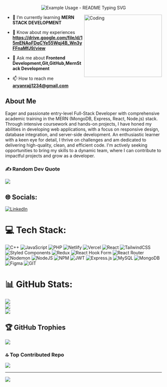 <p align="center">
  <img src="https://readme-typing-svg.demolab.com/?lines=Hii👋<Developers/>!,I'm+Deepak+Kumar!&font=Fira%20Code&center=true&width=900&color=f72585&font=Permanent Marker&size=35&height=100&duration=4000&pause=1000" alt="Example Usage - README Typing SVG">
</p>
<img align="right"  alt="Coding" width="250" height="200" src="https://media.tenor.com/rePDfDWO3XoAAAAd/hacking.gif">

- 🌱 I’m currently learning **MERN STACK DEVELOPMENT**

- 📄 Know about my experiences **https://drive.google.com/file/d/15mENAoFDqCYe55Wqj4B_Wn3yFFnaMfJ9/view**

- 💬 Ask me about **Frontend Development,Git,GitHub,MernStack Development**

- 📫 How to reach me **aryanrajj1234@gmail.com**

##  About Me
Eager and passionate entry-level Full-Stack Developer with comprehensive academic training in the MERN (MongoDB, Express, React, Node.js) stack. Through intensive coursework and hands-on projects, I have honed my abilities in developing web applications, with a focus on responsive design, database integration, and server-side development. An enthusiastic learner with a keen eye for detail, I thrive on challenges and am dedicated to delivering high-quality, clean, and efficient code. I'm actively seeking opportunities to bring my skills to a dynamic team, where I can contribute to impactful projects and grow as a developer.

### ✍️ Random Dev Quote
![](https://quotes-github-readme.vercel.app/api?type=horizontal&theme=tokyonight)

## 🌐 Socials:
[![LinkedIn](https://img.shields.io/badge/LinkedIn-%230077B5.svg?logo=linkedin&logoColor=white)](https://linkedin.com/in/https://www.linkedin.com/in/deepak-kumar-41bab6221/) 

# 💻 Tech Stack:
![C++](https://img.shields.io/badge/c++-%2300599C.svg?style=for-the-badge&logo=c%2B%2B&logoColor=white) ![JavaScript](https://img.shields.io/badge/javascript-%23323330.svg?style=for-the-badge&logo=javascript&logoColor=%23F7DF1E) ![PHP](https://img.shields.io/badge/php-%23777BB4.svg?style=for-the-badge&logo=php&logoColor=white) ![Netlify](https://img.shields.io/badge/netlify-%23000000.svg?style=for-the-badge&logo=netlify&logoColor=#00C7B7) ![Vercel](https://img.shields.io/badge/vercel-%23000000.svg?style=for-the-badge&logo=vercel&logoColor=white) ![React](https://img.shields.io/badge/react-%2320232a.svg?style=for-the-badge&logo=react&logoColor=%2361DAFB) ![TailwindCSS](https://img.shields.io/badge/tailwindcss-%2338B2AC.svg?style=for-the-badge&logo=tailwind-css&logoColor=white) ![Styled Components](https://img.shields.io/badge/styled--components-DB7093?style=for-the-badge&logo=styled-components&logoColor=white) ![Redux](https://img.shields.io/badge/redux-%23593d88.svg?style=for-the-badge&logo=redux&logoColor=white) ![React Hook Form](https://img.shields.io/badge/React%20Hook%20Form-%23EC5990.svg?style=for-the-badge&logo=reacthookform&logoColor=white) ![React Router](https://img.shields.io/badge/React_Router-CA4245?style=for-the-badge&logo=react-router&logoColor=white) ![Nodemon](https://img.shields.io/badge/NODEMON-%23323330.svg?style=for-the-badge&logo=nodemon&logoColor=%BBDEAD) ![NodeJS](https://img.shields.io/badge/node.js-6DA55F?style=for-the-badge&logo=node.js&logoColor=white) ![NPM](https://img.shields.io/badge/NPM-%23CB3837.svg?style=for-the-badge&logo=npm&logoColor=white) ![JWT](https://img.shields.io/badge/JWT-black?style=for-the-badge&logo=JSON%20web%20tokens) ![Express.js](https://img.shields.io/badge/express.js-%23404d59.svg?style=for-the-badge&logo=express&logoColor=%2361DAFB) ![MySQL](https://img.shields.io/badge/mysql-%2300000f.svg?style=for-the-badge&logo=mysql&logoColor=white) ![MongoDB](https://img.shields.io/badge/MongoDB-%234ea94b.svg?style=for-the-badge&logo=mongodb&logoColor=white) ![Figma](https://img.shields.io/badge/figma-%23F24E1E.svg?style=for-the-badge&logo=figma&logoColor=white) ![GIT](https://img.shields.io/badge/Git-fc6d26?style=for-the-badge&logo=git&logoColor=white)
# 📊 GitHub Stats:
![](https://github-readme-stats.vercel.app/api?username=deepakkumar586&theme=monokai&hide_border=false&include_all_commits=true&count_private=true)<br/>
![](https://github-readme-streak-stats.herokuapp.com/?user=deepakkumar586&theme=monokai&hide_border=false)<br/>
![](https://github-readme-stats.vercel.app/api/top-langs/?username=deepakkumar586&theme=monokai&hide_border=false&include_all_commits=true&count_private=true&layout=compact)

## 🏆 GitHub Trophies
![](https://github-profile-trophy.vercel.app/?username=deepakkumar586&theme=monokai&no-frame=true&no-bg=false&margin-w=4)



### 🔝 Top Contributed Repo
![](https://github-contributor-stats.vercel.app/api?username=deepakkumar586&limit=5&theme=monokai&combine_all_yearly_contributions=true)

---
[![](https://visitcount.itsvg.in/api?id=deepakkumar586&icon=6&color=11)](https://visitcount.itsvg.in)

 

  
<!-- Proudly created with GPRM ( https://gprm.itsvg.in ) -->
